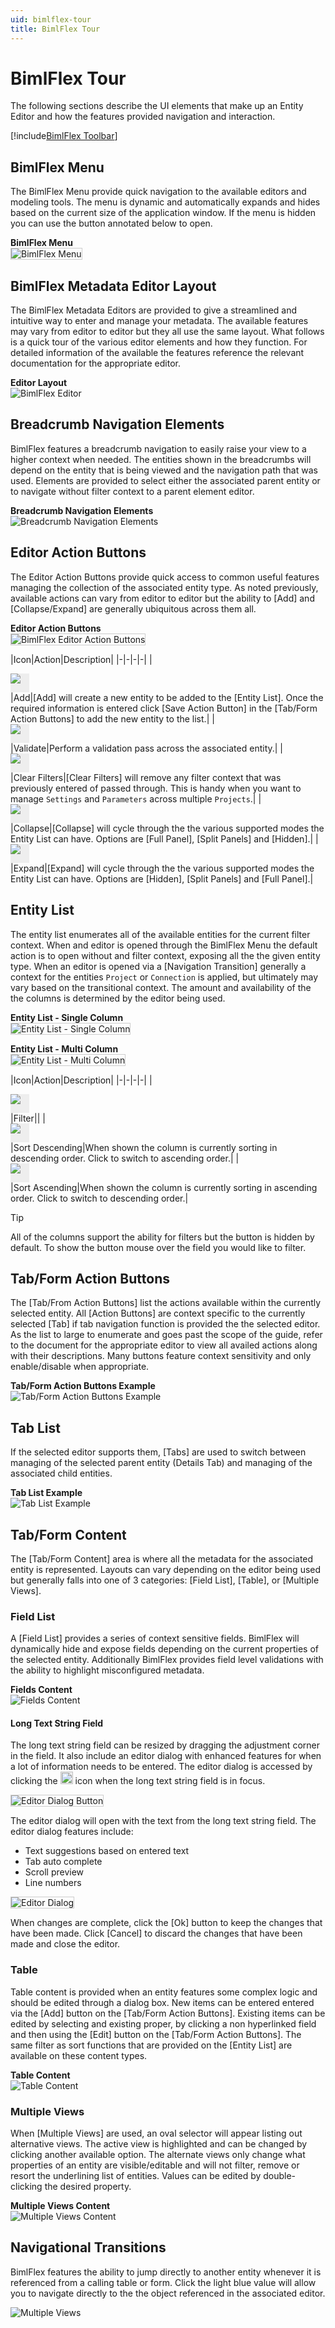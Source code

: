 ```yaml
---
uid: bimlflex-tour
title: BimlFlex Tour
---
```

# BimlFlex Tour  

The following sections describe the UI elements that make up an Entity Editor and how the features provided navigation and interaction.  

[//]: # (TODO: Maybe snip a starting window?)

[!include[BimlFlex Toolbar](_incl-toolbar.md)]

## BimlFlex Menu  

The BimlFlex Menu provide quick navigation to the available editors and modeling tools.  The menu is dynamic and automatically expands and hides based on the current size of the application window.  If the menu is hidden you can use the button annotated below to open.  

**BimlFlex Menu**  
<img 
    src="images/bimlflex-app-menu.png" 
    class="border-image" 
    style="border: 1px solid #CCC;" 
    title="BimlFlex Menu" 
/>

## BimlFlex Metadata Editor Layout  

The BimlFlex Metadata Editors are provided to give a streamlined and intuitive way to enter and manage your metadata.  The available features may vary from editor to editor but they all use the same layout.  What follows is a quick tour of the various editor elements and how they function.  For detailed information of the available the features reference the relevant documentation for the appropriate editor.  

**Editor Layout**  
![BimlFlex Editor](images/bimlflex-app-editor.png "BimlFlex Editor")  


## Breadcrumb Navigation Elements  

BimlFlex features a breadcrumb navigation to easily raise your view to a higher context when needed.  The entities shown in the breadcrumbs will depend on the entity that is being viewed and the navigation path that was used.  Elements are provided to select either the associated parent entity or to navigate without filter context to a parent element editor.  

**Breadcrumb Navigation Elements**  
![Breadcrumb Navigation Elements](images/bimlflex-app-breadcrumbs.png "Breadcrumb Navigation Elements")  

## Editor Action Buttons  

The Editor Action Buttons provide quick access to common useful features managing the collection of the associated entity type.  As noted previously, available actions can vary from editor to editor but the ability to [Add] and [Collapse/Expand] are generally ubiquitous across them all.  

**Editor Action Buttons**  
<img 
    src="images/bimlflex-app-editor-actions.png" 
    class="border-image" 
    style="border: 1px solid #CCC;" 
    title="BimlFlex Editor Action Buttons" 
/>

|Icon|Action|Description|
|-|-|-|-|
|<div class="icon-col m-5" style="width:30px; height:30px;background:#EEE;"><img src="images/svg-icons/add.svg"/></div>|<span class="nowrap-col m-5">Add</span>|[Add] will create a new entity to be added to the [Entity List].  Once the required information is entered click [Save Action Button] in the [Tab/Form Action Buttons] to add the new entity to the list.|
|<div class="icon-col m-5" style="width:30px; height:30px;background:#EEE;"><img src="images/svg-icons/validate.svg"/></div>|<span class="nowrap-col m-5">Validate</span>|Perform a validation pass across the associated entity.|
|<div class="icon-col m-5" style="width:30px; height:30px;background:#EEE;"><img src="images/svg-icons/filter-clear.svg"/></div>|<span class="nowrap-col m-5">Clear Filters</span>|[Clear Filters] will remove any filter context that was previously entered of passed through.  This is handy when you want to manage `Settings` and `Parameters` across multiple `Projects`.|
|<div class="icon-col m-5" style="width:30px; height:30px;background:#EEE;"><img src="images/svg-icons/expanded.svg"/></div>|<span class="nowrap-col m-5">Collapse</span>|[Collapse] will cycle through the the various supported modes the Entity List can have.  Options are [Full Panel], [Split Panels] and [Hidden].|
|<div class="icon-col m-5" style="width:30px; height:30px;background:#EEE;"><img src="images/svg-icons/collapsed.svg"/></div>|<span class="nowrap-col m-5">Expand</span>|[Expand] will cycle through the the various supported modes the Entity List can have.  Options are [Hidden], [Split Panels] and [Full Panel].|

## Entity List  

The entity list enumerates all of the available entities for the current filter context.  When and editor is opened through the BimlFlex Menu the default action is to open without and filter context, exposing all the the given entity type.  When an editor is opened via a [Navigation Transition] generally a context for the entities `Project` or `Connection` is applied, but ultimately may vary based on the transitional context.  The amount and availability of the the columns is determined by the editor being used.  

**Entity List - Single Column**  
<img 
    src="images/bimlflex-app-editor-list-single.png" 
    class="border-image" 
    style="border: 1px solid #CCC;" 
    title="Entity List - Single Column" 
/>

**Entity List - Multi Column**  
<img 
    src="images/bimlflex-app-editor-list-multi.png" 
    class="border-image" 
    style="border: 1px solid #CCC;" 
    title="Entity List - Multi Column" 
/>

|Icon|Action|Description|
|-|-|-|-|
|<div class="icon-col m-5" style="width:30px; height:30px;background:#EEE;"><img src="images/svg-icons/hamburger.svg"/></div>|<span class="nowrap-col m-5">Filter</span>||
|<div class="icon-col m-5" style="width:30px; height:30px;background:#EEE;"><img src="images/svg-icons/sort-desc.svg"/></div>|<span class="nowrap-col m-5">Sort Descending</span>|When shown the column is currently sorting in descending order.  Click to switch to ascending order.|
|<div class="icon-col m-5" style="width:30px; height:30px;background:#EEE;"><img src="images/svg-icons/sort-asc.svg"/></div>|<span class="nowrap-col m-5">Sort Ascending</span>|When shown the column is currently sorting in ascending order.  Click to switch to descending order.|

> [!TIP]
> All of the columns support the ability for filters but the button is hidden by default.  To show the button mouse over the field you would like to filter.  

## Tab/Form Action Buttons  

The [Tab/From Action Buttons] list the actions available within the currently selected entity.  All [Action Buttons] are context specific to the currently selected [Tab] if tab navigation function is provided the the selected editor.  As the list to large to enumerate and goes past the scope of the guide, refer to the document for the appropriate editor to view all availed actions along with their descriptions.  Many buttons feature context sensitivity and only enable/disable when appropriate.

**Tab/Form Action Buttons Example**  
![Tab/Form Action Buttons Example](images/bimlflex-app-form-actions.png "Tab/Form Action Buttons Example")  

## Tab List  

If the selected editor supports them, [Tabs] are used to switch between managing of the selected parent entity (Details Tab) and managing of the associated child entities.  
  
**Tab List Example**  
![Tab List Example](images/bimlflex-app-form-tabs.png "Tab List Example")  

## Tab/Form Content  

The [Tab/Form Content] area is where all the metadata for the associated entity is represented.  Layouts can vary depending on the editor being used but generally falls into one of 3 categories: [Field List], [Table], or [Multiple Views].  

### Field List

A [Field List] provides a series of context sensitive fields.  BimlFlex will dynamically hide and expose fields depending on the current properties of the selected entity.  Additionally BimlFlex provides field level validations with the ability to highlight misconfigured metadata.

**Fields Content**  
![Fields Content](images/bimlflex-app-form-fields.png "Fields Content")  

#### Long Text String Field

The long text string field can be resized by dragging the adjustment corner in the field. It also include an editor dialog with enhanced features for when a lot of information needs to be entered. The editor dialog is accessed by clicking the <img class="icon-col m-5" style="width:20px; height:20px;background:#EEE;" src="images/svg-icons/edit.svg"/> icon when the long text string field is in focus.

<img 
    src="images/dialog-editor-button.64566.png" 
    class="border-image" 
    style="border: 1px solid #CCC;" 
    title="Editor Dialog Button" 
/>

The editor dialog will open with the text from the long text string field. The editor dialog features include:

- Text suggestions based on entered text
- Tab auto complete
- Scroll preview
- Line numbers

<img 
    src="images/dialog-editor.64566.png" 
    class="border-image" 
    style="border: 1px solid #CCC;" 
    title="Editor Dialog" 
/>

When changes are complete, click the [Ok] button to keep the changes that have been made. Click [Cancel] to discard the changes that have been made and close the editor.

### Table  

Table content is provided when an entity features some complex logic and should be edited through a dialog box.  New items can be entered entered via the [Add] button on the [Tab/Form Action Buttons].  Existing items can be edited by selecting and existing proper, by clicking a non hyperlinked field and then using the [Edit] button on the [Tab/Form Action Buttons].  The same filter as sort functions that are provided on the [Entity List] are available on these content types.

**Table Content**  
![Table Content](images/bimlflex-app-form-table.png "Table Content")

### Multiple Views  

When [Multiple Views] are used, an oval selector will appear listing out alternative views.  The active view is highlighted and can be changed by clicking another available option.  The alternate views only change what properties of an entity are visible/editable and will not filter, remove or resort the underlining list of entities.  Values can be edited by double-clicking the desired property.  

**Multiple Views Content**  
![Multiple Views Content](images/bimlflex-app-form-views.png "Multiple Views Content")  

## Navigational Transitions

BimlFlex features the ability to jump directly to another entity whenever it is referenced from a calling table or form.  Click the light blue value will allow you to navigate directly to the the object referenced in the associated editor.

![Multiple Views](images/bimlflex-app-form-navigational-transitions.png "Multiple Views")  
